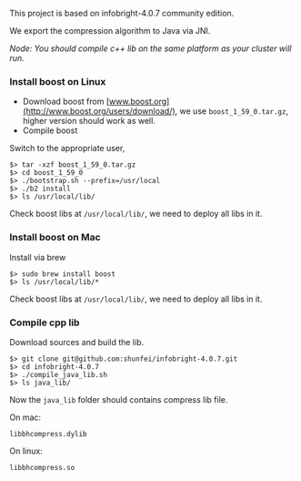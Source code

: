 This project is based on infobright-4.0.7 community edition.

We export the compression algorithm to Java via JNI.


*Node: You should compile c++ lib on the same platform as your cluster will run.*

### Install boost on Linux

* Download boost from [www.boost.org](http://www.boost.org/users/download/), we use `boost_1_59_0.tar.gz`, higher version should work as well.
* Compile boost

Switch to the appropriate user,
	
```shell
$> tar -xzf boost_1_59_0.tar.gz
$> cd boost_1_59_0
$> ./bootstrap.sh --prefix=/usr/local
$> ./b2 install
$> ls /usr/local/lib/
```

Check boost libs at `/usr/local/lib/`, we need to deploy all libs in it.

### Install boost on Mac

Install via brew

```shell
$> sudo brew install boost
$> ls /usr/local/lib/*
```

Check boost libs at `/usr/local/lib/`, we need to deploy all libs in it.

### Compile cpp lib

Download sources and build the lib. 

```shell
$> git clone git@github.com:shunfei/infobright-4.0.7.git
$> cd infobright-4.0.7
$> ./compile_java_lib.sh
$> ls java_lib/
```

Now the `java_lib` folder should contains compress lib file. 

On mac:

```
libbhcompress.dylib
```

On linux:

```
libbhcompress.so
```
